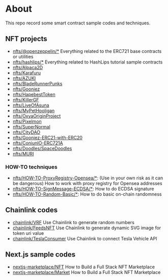 # About

This repo record some smart contract sample codes and techniques.

## NFT projects

- [nfts/@openzeppelin/*](https://openzeppelin.com/) Everything related to the ERC721 base contracts or utilities
- [nfts/hashlips/*](https://github.com/HashLips) Everything related to HashLips tutorial sample contracts
- [nfts/Alpaca2D](https://etherscan.io/address/0x3db5463a9e2d04334192c6f2dd4b72def4751a61)
- [nfts/Karafuru](https://etherscan.io/address/0xd2f668a8461d6761115daf8aeb3cdf5f40c532c6)
- [nfts/AZUKI](https://etherscan.io/address/0xed5af388653567af2f388e6224dc7c4b3241c544)
- [nfts/BladeRunnerPunks](https://etherscan.io/address/0x0651132f094551f9d4e40de3e1e2f8b7ac149c3a)
- [nfts/Gooniez](https://etherscan.io/address/0x18cd9fda7d584401d04e30bf73fb0013efe65bb0)
- [nfts/HapebestToken](https://etherscan.io/address/0x4db1f25d3d98600140dfc18deb7515be5bd293af)
- [nfts/KillerGF](https://etherscan.io/address/0x6be69b2a9b153737887cfcdca7781ed1511c7e36)
- [nfts/LiveOfAsuna](https://etherscan.io/address/0xaf615b61448691fc3e4c61ae4f015d6e77b6cca8)
- [nfts/MyPetHooligan](https://etherscan.io/address/0x09233d553058c2f42ba751c87816a8e9fae7ef10)
- [nfts/OxyaOriginProject](https://etherscan.io/address/0xe106c63e655df0e300b78336af587f300cff9e76)
- [nfts/Pixelmon](https://etherscan.io/address/0x32973908faee0bf825a343000fe412ebe56f802a)
- [nfts/SuperNormal](https://etherscan.io/address/0xd532b88607b1877fe20c181cba2550e3bbd6b31c)
- [nfts/CityDAO](https://etherscan.io/address/0x7eef591a6cc0403b9652e98e88476fe1bf31ddeb)
- [nfts/Gooniez-ERC21-with-ERC20](https://etherscan.io/address/0x18cd9fda7d584401d04e30bf73fb0013efe65bb0)
- [nfts/ConiunIO-ERC721A](https://etherscan.io/address/0x03ef30e1aee25abd320ad961b8cd31aa1a011c97)
- [nfts/Doodles/SpaceDoodles](https://etherscan.io/address/0x620b70123fb810f6c653da7644b5dd0b6312e4d8)
- [nfts/MURI](https://etherscan.io/address/0x4b61413d4392c806e6d0ff5ee91e6073c21d6430)

### HOW-TO techniques

- [nfts/HOW-TO-ProxyRegistry-Opensea/*](https://gist.github.com/dievardump/483eb43bc6ed30b14f01e01842e3339b): (Use in your own risk as it can be dangerous) How to work with proxy registry for Opensea addresses
- [nfts/HOW-TO-SignMessage-ECDSA/*](https://docs.openzeppelin.com/contracts/2.x/utilities): How to do ECDSA signature
- [nfts/HOW-TO-Random-Basic/*](https://fravoll.github.io/solidity-patterns/randomness.html): How to do basic on-chain randomness

## Chainlink codes

- [chainlink/VRF](https://youtu.be/JqZWariqh5s) Use Chainlink to generate random numbers
- [chainlink/FeedsNFT](https://youtu.be/nS9xP1hxg3w) Use Chainlink to generate dynamic SVG image for token uri value
- [chainlink/TeslaConsumer](https://blog.chain.link/create-tesla-smart-contract-rental/) Use Chainlink to connect Tesla Vehicle API

## Next.js sample codes

- [nextjs-marketplace/NFT](https://youtu.be/GKJBEEXUha0) How to Build a Full Stack NFT Marketplace
- [nextjs-marketplace/Market](https://youtu.be/GKJBEEXUha0) How to Build a Full Stack NFT Marketplace
